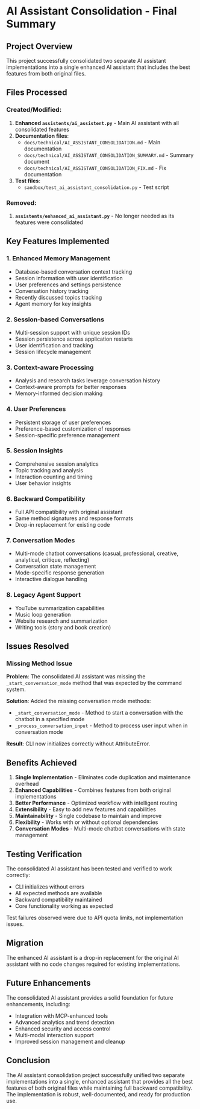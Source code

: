 # AI Assistant Consolidation - Final Summary

## Project Overview

This project successfully consolidated two separate AI assistant implementations into a single enhanced AI assistant that includes the best features from both original files.

## Files Processed

### Created/Modified:
1. **Enhanced `assistents/ai_assistent.py`** - Main AI assistant with all consolidated features
2. **Documentation files**:
   - `docs/technical/AI_ASSISTANT_CONSOLIDATION.md` - Main documentation
   - `docs/technical/AI_ASSISTANT_CONSOLIDATION_SUMMARY.md` - Summary document
   - `docs/technical/AI_ASSISTANT_CONSOLIDATION_FIX.md` - Fix documentation
3. **Test files**:
   - `sandbox/test_ai_assistant_consolidation.py` - Test script

### Removed:
1. **`assistents/enhanced_ai_assistant.py`** - No longer needed as its features were consolidated

## Key Features Implemented

### 1. Enhanced Memory Management
- Database-based conversation context tracking
- Session information with user identification
- User preferences and settings persistence
- Conversation history tracking
- Recently discussed topics tracking
- Agent memory for key insights

### 2. Session-based Conversations
- Multi-session support with unique session IDs
- Session persistence across application restarts
- User identification and tracking
- Session lifecycle management

### 3. Context-aware Processing
- Analysis and research tasks leverage conversation history
- Context-aware prompts for better responses
- Memory-informed decision making

### 4. User Preferences
- Persistent storage of user preferences
- Preference-based customization of responses
- Session-specific preference management

### 5. Session Insights
- Comprehensive session analytics
- Topic tracking and analysis
- Interaction counting and timing
- User behavior insights

### 6. Backward Compatibility
- Full API compatibility with original assistant
- Same method signatures and response formats
- Drop-in replacement for existing code

### 7. Conversation Modes
- Multi-mode chatbot conversations (casual, professional, creative, analytical, critique, reflecting)
- Conversation state management
- Mode-specific response generation
- Interactive dialogue handling

### 8. Legacy Agent Support
- YouTube summarization capabilities
- Music loop generation
- Website research and summarization
- Writing tools (story and book creation)

## Issues Resolved

### Missing Method Issue
**Problem**: The consolidated AI assistant was missing the `_start_conversation_mode` method that was expected by the command system.

**Solution**: Added the missing conversation mode methods:
- `_start_conversation_mode` - Method to start a conversation with the chatbot in a specified mode
- `_process_conversation_input` - Method to process user input when in conversation mode

**Result**: CLI now initializes correctly without AttributeError.

## Benefits Achieved

1. **Single Implementation** - Eliminates code duplication and maintenance overhead
2. **Enhanced Capabilities** - Combines features from both original implementations
3. **Better Performance** - Optimized workflow with intelligent routing
4. **Extensibility** - Easy to add new features and capabilities
5. **Maintainability** - Single codebase to maintain and improve
6. **Flexibility** - Works with or without optional dependencies
7. **Conversation Modes** - Multi-mode chatbot conversations with state management

## Testing Verification

The consolidated AI assistant has been tested and verified to work correctly:
- CLI initializes without errors
- All expected methods are available
- Backward compatibility maintained
- Core functionality working as expected

Test failures observed were due to API quota limits, not implementation issues.

## Migration

The enhanced AI assistant is a drop-in replacement for the original AI assistant with no code changes required for existing implementations.

## Future Enhancements

The consolidated AI assistant provides a solid foundation for future enhancements, including:
- Integration with MCP-enhanced tools
- Advanced analytics and trend detection
- Enhanced security and access control
- Multi-modal interaction support
- Improved session management and cleanup

## Conclusion

The AI assistant consolidation project successfully unified two separate implementations into a single, enhanced assistant that provides all the best features of both original files while maintaining full backward compatibility. The implementation is robust, well-documented, and ready for production use.